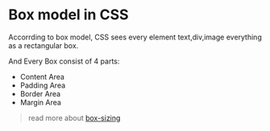 # Box model in CSS

Accorrding to box model, CSS sees every element text,div,image everything as a rectangular box.

And Every Box consist of 4 parts:

- Content Area
- Padding Area
- Border Area
- Margin Area

> read more about [box-sizing](./box-sizing.md)

